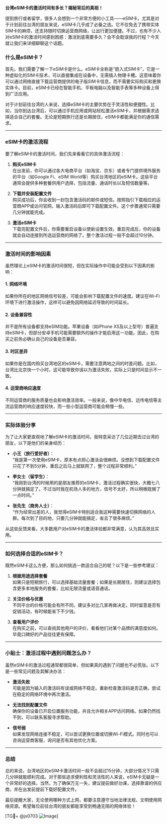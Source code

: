 **台湾eSIM卡的激活时间有多长？揭秘背后的真相！**

提到旅行或者留学，很多人会想到一个非常方便的小工具——eSIM卡。尤其是对于计划前往台湾的朋友来说，eSIM卡几乎成了必备之选。它不仅免去了携带实体SIM卡的麻烦，还支持随时切换运营商网络，让出行更加便捷。不过，也有不少人对eSIM卡的激活时间感到困惑：激活到底需要多久？会不会耽误我的行程？今天就让我们来详细聊聊这个话题。

### 什么是eSIM卡？

首先，我们需要了解一下eSIM卡是什么。eSIM卡全称是“嵌入式SIM卡”，它是一种虚拟化的SIM卡技术，可以直接集成在设备中，无需插入物理卡槽。这意味着你可以通过网络直接下载运营商提供的电子版SIM卡信息，而不需要实际购买和更换实体卡。目前，eSIM卡已经在智能手机、平板电脑以及智能手表等多种设备上得到广泛应用。

对于计划前往台湾的人来说，选择eSIM卡的主要优势在于灵活性和便捷性。比如，当你到达台湾后，可以通过手机应用或网站轻松激活eSIM卡，并根据需求选择适合自己的套餐。无论是短期旅行还是长期居住，eSIM卡都能满足你的通信需求。

---

### eSIM卡的激活流程

要了解eSIM卡的激活时间，我们先来看看它的具体激活流程：

1. **购买eSIM卡**  
   在出发前，你可以通过各大电商平台（如淘宝、京东）或者专门提供境外服务的平台（如Google Fi、eSIM World等）购买台湾地区的eSIM卡。这些平台通常会提供多种套餐供用户选择，包括流量、通话时长以及短信数量等。

2. **下载并安装配置文件**  
   购买成功后，你会收到一封包含激活码的邮件或短信。按照指引下载相应的运营商APP或访问官网，输入激活码后即可下载配置文件。这个步骤通常只需要几分钟就能完成。

3. **激活eSIM卡**  
   下载完配置文件后，你需要重启设备以使新设置生效。重启完成后，你的设备就会自动连接到所选运营商的网络了。整个激活过程一般不会超过10分钟。

---

### 激活时间的影响因素

虽然理论上eSIM卡的激活时间很短，但在实际操作中可能会受到以下因素的影响：

#### 1. 网络环境  
如果你所在的地区网络信号较差，可能会影响下载配置文件的速度。建议在Wi-Fi环境下进行激活操作，这样可以避免因网络延迟导致的时间延长。

#### 2. 设备兼容性  
并不是所有设备都支持eSIM功能。苹果设备（如iPhone XS及以上型号）普遍支持eSIM卡，但部分安卓手机可能需要额外的操作才能启用这一功能。因此，在购买之前务必确认自己的设备是否兼容。

#### 3. 时区差异  
如果你是在国内购买台湾地区的eSIM卡，需要注意两地之间的时差问题。比如，台湾比北京快一个小时，这可能导致你误以为激活失败，实际上只是时间显示不一致。

#### 4. 运营商响应速度  
不同运营商的服务质量也会影响激活效率。一般来说，像中华电信、远传电信等主流运营商的响应速度较快，而一些小型运营商可能会稍慢一些。

---

### 实际体验分享

为了让大家更直观地了解eSIM卡的激活时间，我特意采访了几位近期去过台湾的朋友，以下是他们的亲身经历：

- **小王（旅行爱好者）**：  
  “我是第一次使用eSIM卡，原本有点担心激活会很麻烦。没想到下载配置文件只花了不到5分钟，重启之后马上就联网了，整个过程非常顺利。”

- **李女士（留学生）**：  
  “我刚到台湾的时候用的是朋友推荐的eSIM卡，激活过程确实很快，大概七八分钟就搞定了。不过当时我在机场人多的地方，信号不太好，所以稍微耽搁了一点时间。”

- **张先生（商务人士）**：  
  “作为经常出差的人，我觉得eSIM卡特别适合我这种需要快速切换网络的人群。每次到了目的地，只要几分钟就能搞定，省去了很多麻烦。”

从这些反馈来看，大多数用户对eSIM卡的激活体验都非常满意，认为其高效且实用。

---

### 如何选择合适的eSIM卡？

既然eSIM卡这么方便，那么如何挑选一款适合自己的呢？以下是一些参考建议：

1. **根据用途选择套餐**  
   如果只是短期旅行，可以选择基础流量套餐；如果是长期居住，则建议选择包含更多本地服务的套餐，比如无限流量或语音通话。

2. **关注价格与优惠**  
   不同平台的价格可能会有所不同，建议多对比几家再做决定。同时留意是否有促销活动，有时候能省下不少钱。

3. **查看用户评价**  
   在购买之前，可以查阅其他用户的评价，看看他们对某个品牌的满意度如何。毕竟口碑好的产品往往更有保障。

---

### 小贴士：激活过程中遇到问题怎么办？

虽然eSIM卡的激活过程通常都很简单，但如果真的遇到了问题也不必慌张。以下是一些常见问题及其解决办法：

- **激活失败**  
  可能是因为输入的激活码有误或网络不稳定。重新检查激活码是否正确，尝试在稳定的网络环境中再次激活。

- **无法找到配置文件**  
  确保你的设备已开启位置服务功能，并且允许相关APP访问网络。如果仍然找不到，可以联系客服寻求帮助。

- **信号弱**  
  如果发现网络连接不稳定，可以尝试更换位置或切换Wi-Fi模式。同时也可以咨询运营商客服，询问是否有其他优化方案。

---

### 总结

总的来说，台湾地区的eSIM卡激活时间一般不会超过15分钟，大部分情况下只需几分钟就能顺利完成。对于那些追求便利性和灵活性的人来说，eSIM卡无疑是一个非常好的选择。当然，为了确保万无一失，建议提前做好功课，选择靠谱的供应商，并在出发前提前下载好配置文件。

最后提醒大家，无论使用哪种方式上网，都要注意遵守当地法律法规，文明使用网络资源。希望每位前往台湾的朋友都能享受到畅通无阻的网络体验！

[TG💪+ @jx0703 ![Image](https://github.com/user-attachments/assets/dbca1d08-cadb-493c-b0ec-ad6f7a83f270)]